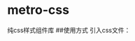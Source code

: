 # metro-css
纯css样式组件库
##使用方式
引入css文件：
  <link rel="stylesheet" type="text/css" href="dest/MetroCss.min.css"/>
